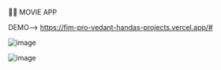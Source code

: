   🎥🍿 MOVIE APP

DEMO--> https://fim-pro-vedant-handas-projects.vercel.app/#

![image](https://github.com/VedantHanda771/FimPro/assets/122337658/5ba6584b-f090-4441-b2b4-4977ccf81c44)

![image](https://github.com/VedantHanda771/FimPro/assets/122337658/8f8e7491-c899-4aa5-bfba-1d4132965064)

